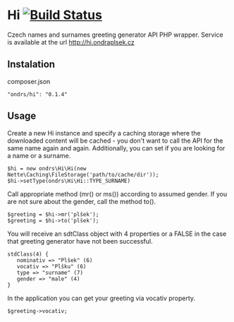 Hi [![Build Status](https://travis-ci.org/ondrs/Hi.svg)](https://travis-ci.org/ondrs/Hi)
==============

Czech names and surnames greeting generator API PHP wrapper.
Service is available at the url http://hi.ondraplsek.cz



Instalation
-----

composer.json

    "ondrs/hi": "0.1.4"

Usage
-----

Create a new Hi instance and specify a caching storage where the downloaded content will be cached - you don't want to call the API for the same name again and again.
Additionally, you can set if you are looking for a name or a surname.

    $hi = new ondrs\Hi\Hi(new Nette\Caching\FileStorage('path/to/cache/dir'));
    $hi->setType(ondrs\Hi\Hi::TYPE_SURNAME)

Call appropriate method (mr() or ms()) according to assumed gender.
If you are not sure about the gender, call the method to().

    $greeting = $hi->mr('plšek');
    $greeting = $hi->to('plšek');

You will receive an sdtClass object with 4 properties or a FALSE in the case that greeting generator have not been successful.

    stdClass(4) {
       nominativ => "Plšek" (6)
       vocativ => "Plšku" (6)
       type => "surname" (7)
       gender => "male" (4)
    }

In the application you can get your greeting via vocativ property.

    $greeting->vocativ;
